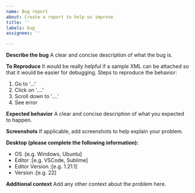 ```yaml
---
name: Bug report
about: Create a report to help us improve
title: ''
labels: bug
assignees: ''

---
```


**Describe the bug**
A clear and concise description of what the bug is.

**To Reproduce**
It would be really helpful if a sample XML can be attached so that it would be easier for debugging.
Steps to reproduce the behavior:
1. Go to '...'
2. Click on '....'
3. Scroll down to '....'
4. See error

**Expected behavior**
A clear and concise description of what you expected to happen.

**Screenshots**
If applicable, add screenshots to help explain your problem.

**Desktop (please complete the following information):**
 - OS :[e.g. Windows, Ubuntu]
 - Editor :[e.g. VSCode, Sublime]
 - Editor Version :[e.g. 1.21.1]
 - Version :[e.g. 22]

**Additional context**
Add any other context about the problem here.
